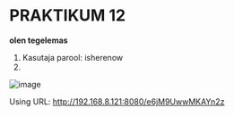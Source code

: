 # PRAKTIKUM 12
**olen tegelemas**

1) Kasutaja parool: isherenow
2)
![image](https://github.com/alexandravoit/ANDMETURVE-2024/assets/145194484/26a359d5-6d97-497b-94c8-cdcf56332f68)


Using URL: http://192.168.8.121:8080/e6jM9UwwMKAYn2z
